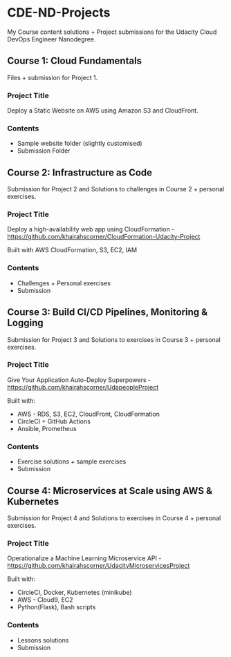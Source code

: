 # CDE-ND-Projects
My Course content solutions + Project submissions for the Udacity Cloud DevOps Engineer Nanodegree.

## Course 1: Cloud Fundamentals
Files + submission for Project 1.

### Project Title
Deploy a Static Website on AWS using Amazon S3 and CloudFront.

### Contents
- Sample website folder (slightly customised)
- Submission Folder

## Course 2: Infrastructure as Code
Submission for Project 2 and Solutions to challenges in Course 2 + personal exercises.

### Project Title
Deploy a high-availability web app using CloudFormation - https://github.com/khairahscorner/CloudFormation-Udacity-Project

Built with AWS CloudFormation, S3, EC2, IAM

### Contents
- Challenges + Personal exercises
- Submission

## Course 3: Build CI/CD Pipelines, Monitoring & Logging
Submission for Project 3 and Solutions to exercises in Course 3 + personal exercises.

### Project Title
Give Your Application Auto-Deploy Superpowers - https://github.com/khairahscorner/UdapeopleProject

Built with:
- AWS - RDS, S3, EC2, CloudFront, CloudFormation
- CircleCI + GitHub Actions
- Ansible, Prometheus

### Contents
- Exercise solutions + sample exercises
- Submission

## Course 4: Microservices at Scale using AWS & Kubernetes
Submission for Project 4 and Solutions to exercises in Course 4 + personal exercises.

### Project Title
Operationalize a Machine Learning Microservice API - https://github.com/khairahscorner/UdacityMicroservicesProject

Built with:
- CircleCI, Docker, Kubernetes (minikube)
- AWS - Cloud9, EC2
- Python(Flask), Bash scripts

### Contents
- Lessons solutions
- Submission
